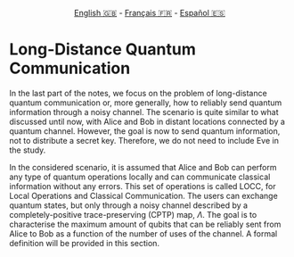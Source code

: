 <p style="text-align: center;">
    <a id="linken" href="../../../../en/content/index.html">English &#x1F1EC;&#x1F1E7;</a> - 
    <a id="linkfr" href="../../../../fr/content/index.html">Français &#x1F1EB;&#x1F1F7;</a> - 
    <a id="linkes" href="../../../../es/content/index.html">Español &#x1F1EA;&#x1F1F8;</a>
</p>
<script>
    currentPage = window.location.href;
    beforeLang = currentPage.slice(0, currentPage.indexOf("content") - 3);
    afterLang = currentPage.slice(currentPage.indexOf("content"));
    document.getElementById("linken").href = beforeLang + "en/" + afterLang;
    document.getElementById("linkfr").href = beforeLang + "fr/" + afterLang;
    document.getElementById("linkes").href = beforeLang + "es/" + afterLang;
</script>




# Long-Distance Quantum Communication

In the last part of the notes, we focus on the problem of long-distance quantum communication or, more generally, how to reliably send quantum information through a noisy channel. The scenario is quite similar to what discussed until now, with Alice and Bob in distant locations connected by a quantum channel. However, the goal is now to send quantum information, not to distribute a secret key. Therefore, we do not need to include Eve in the study. 

In the considered scenario, it is assumed that Alice and Bob can perform any type of quantum operations locally and can communicate classical information without any errors. This set of operations is called LOCC, for Local Operations and Classical Communication. The users can exchange quantum states, but only through a noisy channel described by a completely-positive trace-preserving (CPTP) map, $\Lambda$. The goal is to characterise the maximum amount of qubits that can be reliably sent from Alice to Bob as a function of the number of uses of the channel. A formal definition will be provided in this section.



